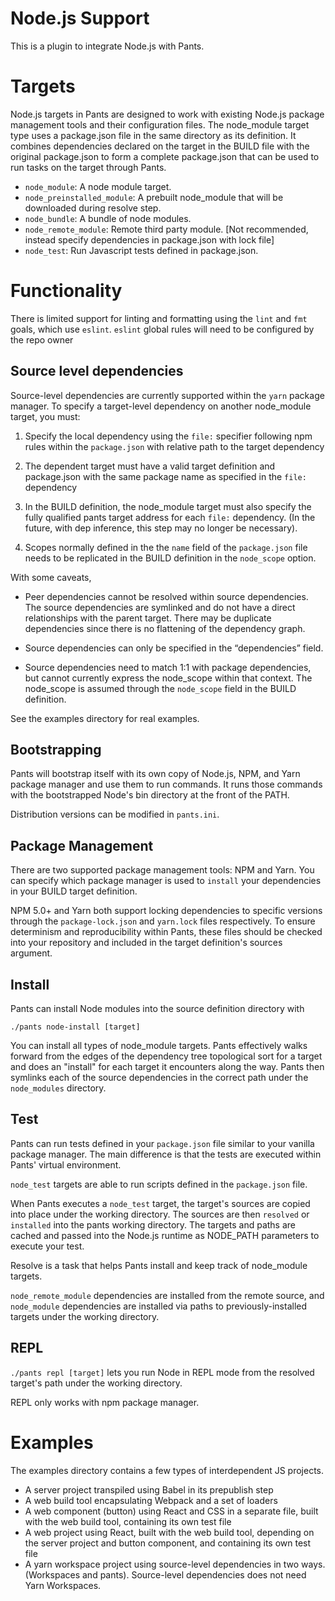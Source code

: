 # Node.js Support

This is a plugin to integrate Node.js with Pants.

# Targets

Node.js targets in Pants are designed to work with existing Node.js package management tools and
their configuration files. The node_module target type uses a package.json file in the same
directory as its definition. It combines dependencies declared on the target in the BUILD
file with the original package.json to form a complete package.json that can be used to run tasks
on the target through Pants.


* `node_module`: A node module target.
* `node_preinstalled_module`: A prebuilt node_module that will be downloaded during resolve step.
* `node_bundle`: A bundle of node modules.
* `node_remote_module`: Remote third party module. [Not recommended, instead specify dependencies in package.json with lock file]
* `node_test`: Run Javascript tests defined in package.json.

# Functionality

There is limited support for linting and formatting using the `lint` and `fmt` goals, which use `eslint`.
`eslint` global rules will need to be configured by the repo owner

## Source level dependencies

Source-level dependencies are currently supported within the `yarn` package manager. To specify a target-level dependency on
another node_module target, you must:

1. Specify the local dependency using the `file:` specifier following npm rules within the `package.json` with relative path
to the target dependency

2. The dependent target must have a valid target definition and package.json with the same package name as specified in the `file:` dependency

3. In the BUILD definition, the node_module target must also specify the fully qualified pants target address for each `file:` dependency.
(In the future, with dep inference, this step may no longer be necessary).

4. Scopes normally defined in the the `name` field of the `package.json` file needs to be replicated in the BUILD definition in the `node_scope` option.

With some caveats,

* Peer dependencies cannot be resolved within source dependencies. The source dependencies are symlinked and do not have a direct relationships with the parent
target. There may be duplicate dependencies since there is no flattening of the dependency graph.

* Source dependencies can only be specified in the “dependencies” field.

* Source dependencies need to match 1:1 with package dependencies, but cannot currently express the node_scope within that context. The node_scope is assumed through the `node_scope` field in the BUILD definition.

See the examples directory for real examples.

## Bootstrapping

Pants will bootstrap itself with its own copy of Node.js, NPM, and Yarn package manager and use them to run commands.
It runs those commands with the bootstrapped Node's bin directory at the front of the PATH.

Distribution versions can be modified in `pants.ini`.

## Package Management

There are two supported package management tools: NPM and Yarn. You can specify which package manager is used to `install`
your dependencies in your BUILD target definition.

NPM 5.0+ and Yarn both support locking dependencies to specific versions through the `package-lock.json` and `yarn.lock` files respectively.
To ensure determinism and reproducibility within Pants, these files should be checked into your repository and included in the
target definition's sources argument.

## Install

Pants can install Node modules into the source definition directory with

    ./pants node-install [target]

You can install all types of node_module targets. Pants effectively walks forward from
the edges of the dependency tree topological sort for a target and does an "install"
for each target it encounters along the way. Pants then symlinks each of the source dependencies
in the correct path under the `node_modules` directory.

## Test

Pants can run tests defined in your `package.json` file similar to your vanilla package manager.
The main difference is that the tests are executed within Pants' virtual environment.

`node_test` targets are able to run scripts defined in the `package.json` file.

When Pants executes a `node_test` target, the target's sources are copied into place under the working directory. The
sources are then `resolved` or `installed` into the pants working directory. The targets and paths are cached
and passed into the Node.js runtime as NODE_PATH parameters to execute your test.

Resolve is a task that helps Pants install and keep track of node_module targets.

`node_remote_module` dependencies are installed from the remote source, and `node_module` dependencies are installed via
paths to previously-installed targets under the working directory.


## REPL

`./pants repl [target]` lets you run Node in REPL mode from the resolved target's path under the
working directory.

REPL only works with npm package manager.

# Examples

The examples directory contains a few types of interdependent JS projects.

* A server project transpiled using Babel in its prepublish step
* A web build tool encapsulating Webpack and a set of loaders
* A web component (button) using React and CSS in a separate file, built with the web build tool,
  containing its own test file
* A web project using React, built with the web build tool, depending on the server project and
  button component, and containing its own test file
* A yarn workspace project using source-level dependencies in two ways. (Workspaces and pants).
  Source-level dependencies does not need Yarn Workspaces.
